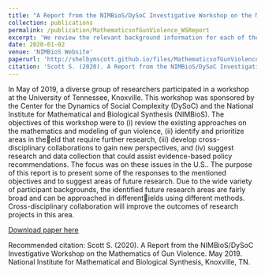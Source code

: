 ```yaml
---
title: "A Report from the NIMBioS/DySoC Investigative Workshop on the Mathematics of Gun Violence"
collection: publications
permalink: /publication/MathematicsofGunViolence_WSReport
excerpt: 'We review the relevant background information for each of the breakout topics discussed in the workshop, present some of the major perspectives discussed, and list the future directions within that topic to provide a starting point for future research projects.'
date: 2020-01-02
venue: 'NIMBioS Website'
paperurl: 'http://shelbymscott.github.io/files/MathematicsofGunViolence_WSReport.pdf'
citation: 'Scott S. (2020). A Report from the NIMBioS/DySoC Investigative Workshop on the Mathematics of Gun Violence. May 2019. National Institute for Mathematical and Biological Synthesis, Knoxville, TN.'
---
```

In May of 2019, a diverse group of researchers participated in a workshop at the University of Tennessee, Knoxville. This workshop was sponsored by the Center for the Dynamics of Social Complexity (DySoC) and the National Institute for Mathematical and Biological Synthesis (NIMBioS). The objectives of this workshop were to (i) review the existing approaches on the mathematics and modeling of gun violence, (ii) identify and prioritize areas in theeld that require further research, (iii) develop cross-disciplinary collaborations to gain new perspectives, and (iv) suggest research and data collection that could assist evidence-based policy recommendations. The focus was on these issues in the U.S.. The purpose of this report is to present some of the responses to the mentioned objectives and to suggest areas of future research. Due to the wide variety of participant backgrounds, the identified future research areas are fairly broad and can be approached in differentields using different methods. Cross-disciplinary collaboration will improve the outcomes of research projects in this area.

[Download paper here](http://shelbymscott.github.io/files/MathematicsofGunViolence_WSReport.pdf)

Recommended citation: Scott S. (2020). A Report from the NIMBioS/DySoC Investigative Workshop on the Mathematics of Gun Violence. May 2019. National Institute for Mathematical and Biological Synthesis, Knoxville, TN.
